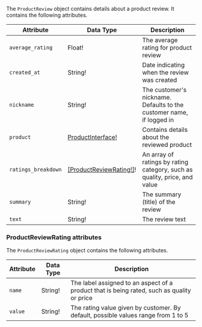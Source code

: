 The `ProductReview` object contains details about a product review. It contains the following attributes.

Attribute |  Data Type | Description
--- | --- | ---
`average_rating` | Float! | The average rating for product review
`created_at` | String! | Date indicating when the review was created
`nickname` | String! | The customer's nickname. Defaults to the customer name, if logged in
`product` | [ProductInterface!](../../graphql/schema/products/interfaces/types/index.md)| Contains details about the reviewed product
`ratings_breakdown` | [[ProductReviewRating!]](#productreviewrating-attributes)! | An array of ratings by rating category, such as quality, price, and value
`summary` | String! | The summary (title) of the review
`text` | String! | The review text

### ProductReviewRating attributes

The `ProductReviewRating` object contains the following attributes.

Attribute |  Data Type | Description
--- | --- | ---
`name` | String! | The label assigned to an aspect of a product that is being rated, such as quality or price
`value` | String! | The rating value given by customer. By default, possible values range from 1 to 5
